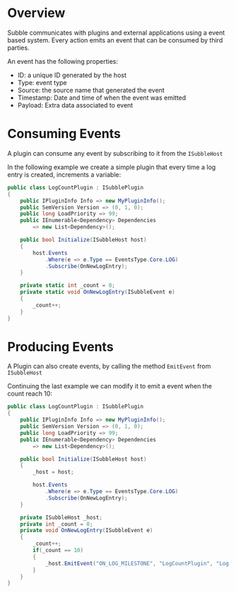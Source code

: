 # Overview

Subble communicates with plugins and external applications using a event based system. Every action emits an event that can be consumed by third parties.

An event has the following properties:

- ID: a unique ID generated by the host
- Type: event type
- Source: the source name that generated the event
- Timestamp: Date and time of when the event was emitted
- Payload: Extra data associated to event

# Consuming Events

A plugin can consume any event by subscribing to it from the `ISubbleHost`

In the following example we create a simple plugin that every time a log entry is created, increments a variable:

```c#
public class LogCountPlugin : ISubblePlugin
{
    public IPluginInfo Info => new MyPluginInfo();
    public SemVersion Version => (0, 1, 0);
    public long LoadPriority => 99;
    public IEnumerable<Dependency> Dependencies
        => new List<Dependency>();

    public bool Initialize(ISubbleHost host)
    {
        host.Events
            .Where(e => e.Type == EventsType.Core.LOG)
            .Subscribe(OnNewLogEntry);
    }

    private static int _count = 0;
    private static void OnNewLogEntry(ISubbleEvent e)
    {
        _count++;
    }
}
```

# Producing Events

A Plugin can also create events, by calling the method `EmitEvent` from `ISubbleHost`

Continuing the last example we can modify it to emit a event when the count reach 10:

```c#
public class LogCountPlugin : ISubblePlugin
{
    public IPluginInfo Info => new MyPluginInfo();
    public SemVersion Version => (0, 1, 0);
    public long LoadPriority => 99;
    public IEnumerable<Dependency> Dependencies
        => new List<Dependency>();

    public bool Initialize(ISubbleHost host)
    {
        _host = host;

        host.Events
            .Where(e => e.Type == EventsType.Core.LOG)
            .Subscribe(OnNewLogEntry);
    }

    private ISubbleHost _host;
    private int _count = 0;
    private void OnNewLogEntry(ISubbleEvent e)
    {
        _count++;
        if(_count == 10)
        {
            _host.EmitEvent("ON_LOG_MILESTONE", "LogCountPlugin", "Log count has reached 10!")
        }
    }
}
```
